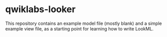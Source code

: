 # qwiklabs-looker

This repository contains an example model file (mostly blank) and a simple example view file, as a starting point for learning how to write LookML.
